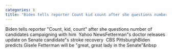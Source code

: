 ```yaml
---
categories: b
title: "Biden tells reporter Count kid count after she questions number of candidates campaigning with him  Yahoo News"
---
```

Biden tells reporter "Count, kid, count" after she questions number of candidates campaigning with him&nbsp;&nbsp;Yahoo NewsFetterman"s doctor releases update on Senate candidate"s stroke recovery&nbsp;&nbsp;CBS PittsburghBiden predicts Gisele Fetterman will be "great, great lady in the Senate"&nbsp